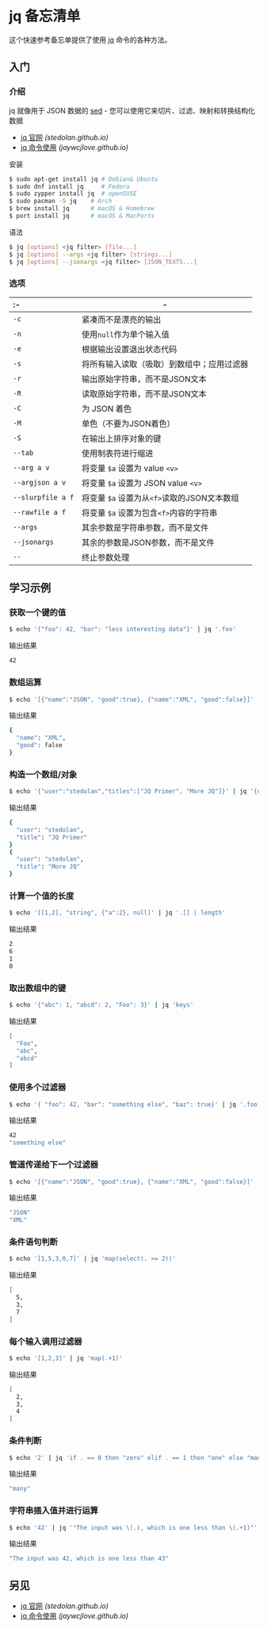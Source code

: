 jq 备忘清单
===

这个快速参考备忘单提供了使用 [jq](https://stedolan.github.io/jq/) 命令的各种方法。

入门
----

### 介绍

jq 就像用于 JSON 数据的 [sed](./sed.md) - 您可以使用它来切片、过滤、映射和转换结构化数据

- [jq 官网](https://stedolan.github.io/jq/) _(stedolan.github.io)_
- [jq 命令使用](https://jaywcjlove.github.io/linux-command/c/jq.html) _(jaywcjlove.github.io)_

安装

```bash
$ sudo apt-get install jq # Debian& Ubuntu
$ sudo dnf install jq     # Fedora 
$ sudo zypper install jq  # openSUSE
$ sudo pacman -S jq    # Arch
$ brew install jq      # macOS & Homebrew
$ port install jq      # macOS & MacPorts
```

语法

```bash
$ jq [options] <jq filter> [file...]
$ jq [options] --args <jq filter> [strings...]
$ jq [options] --jsonargs <jq filter> [JSON_TEXTS...]
```
<!--rehype:className=wrap-text -->

### 选项
<!--rehype:wrap-class=col-span-2-->

:- | -
:- | -
`-c`               | 紧凑而不是漂亮的输出
`-n`               | 使用`null`作为单个输入值
`-e`               | 根据输出设置退出状态代码
`-s`               | 将所有输入读取（吸取）到数组中；应用过滤器
`-r`               | 输出原始字符串，而不是JSON文本
`-R`               | 读取原始字符串，而不是JSON文本
`-C`               | 为 JSON 着色
`-M`               | 单色（不要为JSON着色）
`-S`               | 在输出上排序对象的键
`--tab`            | 使用制表符进行缩进
`--arg a v`        | 将变量 `$a` 设置为 value `<v>`
`--argjson a v`    | 将变量 `$a` 设置为 JSON value `<v>`
`--slurpfile a f`  | 将变量 `$a` 设置为从`<f>`读取的JSON文本数组
`--rawfile a f`    | 将变量 `$a` 设置为包含`<f>`内容的字符串
`--args`           | 其余参数是字符串参数，而不是文件
`--jsonargs`       | 其余的参数是JSON参数，而不是文件
`--`               | 终止参数处理

学习示例
---

### 获取一个键的值

```bash
$ echo '{"foo": 42, "bar": "less interesting data"}' | jq '.foo'
```
<!--rehype:className=wrap-text -->

输出结果

```bash
42
```

### 数组运算

```bash
$ echo '[{"name":"JSON", "good":true}, {"name":"XML", "good":false}]' | jq '.[1]'
```
<!--rehype:className=wrap-text -->

输出结果

```bash
{
  "name": "XML",
  "good": false
}
```

### 构造一个数组/对象

```bash
$ echo '{"user":"stedolan","titles":["JQ Primer", "More JQ"]}' | jq '{user, title: .titles[]}'
```
<!--rehype:className=wrap-text -->

输出结果

```bash
{
  "user": "stedolan",
  "title": "JQ Primer"
}
{
  "user": "stedolan",
  "title": "More JQ"
}
```

### 计算一个值的长度

```bash
$ echo '[[1,2], "string", {"a":2}, null]' | jq '.[] | length'              
```
<!--rehype:className=wrap-text -->

输出结果

```bash
2
6
1
0
```

### 取出数组中的键

```bash
$ echo '{"abc": 1, "abcd": 2, "Foo": 3}' | jq 'keys'              
```
<!--rehype:className=wrap-text -->

输出结果

```bash
[
  "Foo",
  "abc",
  "abcd"
]
```

### 使用多个过滤器

```bash
$ echo '{ "foo": 42, "bar": "something else", "baz": true}' | jq '.foo, .bar' 
```
<!--rehype:className=wrap-text -->

输出结果

```bash
42
"something else"
```

### 管道传递给下一个过滤器

```bash
$ echo '[{"name":"JSON", "good":true}, {"name":"XML", "good":false}]' | jq '.[] | .name'     
```
<!--rehype:className=wrap-text -->

输出结果

```bash
"JSON"
"XML"
```

### 条件语句判断

```bash
$ echo '[1,5,3,0,7]' | jq 'map(select(. >= 2))'        
```
<!--rehype:className=wrap-text -->

输出结果

```bash
[
  5,
  3,
  7
]
```

### 每个输入调用过滤器

```bash
$ echo '[1,2,3]' | jq 'map(.+1)'
```

输出结果

```bash
[
  2,
  3,
  4
]
```

### 条件判断

```bash
$ echo '2' | jq 'if . == 0 then "zero" elif . == 1 then "one" else "many" end'
```
<!--rehype:className=wrap-text -->

输出结果

```bash
"many"
```

### 字符串插入值并进行运算

```bash
$ echo '42' | jq '"The input was \(.), which is one less than \(.+1)"'
```
<!--rehype:className=wrap-text -->

输出结果

```bash
"The input was 42, which is one less than 43"
```
<!--rehype:className=wrap-text -->

另见
----

- [jq 官网](https://stedolan.github.io/jq/) _(stedolan.github.io)_
- [jq 命令使用](https://jaywcjlove.github.io/linux-command/c/jq.html) _(jaywcjlove.github.io)_
